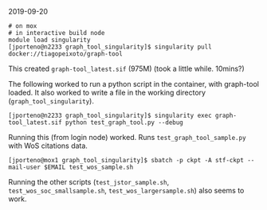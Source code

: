 2019-09-20

```
# on mox
# in interactive build node
module load singularity
[jporteno@n2233 graph_tool_singularity]$ singularity pull docker://tiagopeixoto/graph-tool

```

This created `graph-tool_latest.sif` (975M) (took a little while. 10mins?)

The following worked to run a python script in the container, with graph-tool loaded. It also worked to write a file in the working directory (`graph_tool_singularity`).

```
[jporteno@n2233 graph_tool_singularity]$ singularity exec graph-tool_latest.sif python test_graph_tool.py --debug

```

Running this (from login node) worked. Runs `test_graph_tool_sample.py` with WoS citations data.

```
[jporteno@mox1 graph_tool_singularity]$ sbatch -p ckpt -A stf-ckpt --mail-user $EMAIL test_wos_sample.sh 
```

Running the other scripts (`test_jstor_sample.sh`, `test_wos_soc_smallsample.sh`, `test_wos_largersample.sh`) also seems to work.
